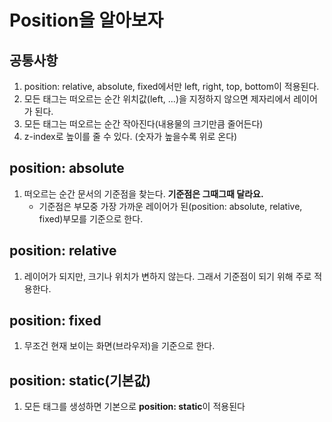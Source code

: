 # Position을 알아보자
## 공통사항
1. position: relative, absolute, fixed에서만 left, right, top, bottom이 적용된다.
2. 모든 태그는 떠오르는 순간 위치값(left, ...)을 지정하지 않으면 제자리에서 레이어가 된다.
3. 모든 태그는 떠오르는 순간 작아진다(내용물의 크기만큼 줄어든다)
4. z-index로 높이를 줄 수 있다. (숫자가 높을수록 위로 온다)

## position: absolute
1. 떠오르는 순간 문서의 기준점을 찾는다. **기준점은 그때그때 달라요.**
	- 기준점은 부모중 가장 가까운 레이어가 된(position: absolute, relative, fixed)부모를 기준으로 한다.

## position: relative
1. 레이어가 되지만, 크기나 위치가 변하지 않는다. 그래서 기준점이 되기 위해 주로 적용한다.

## position: fixed
1. 무조건 현재 보이는 화면(브라우저)을 기준으로 한다.

## position: static(기본값)
1. 모든 태그를 생성하면 기본으로 **position: static**이 적용된다